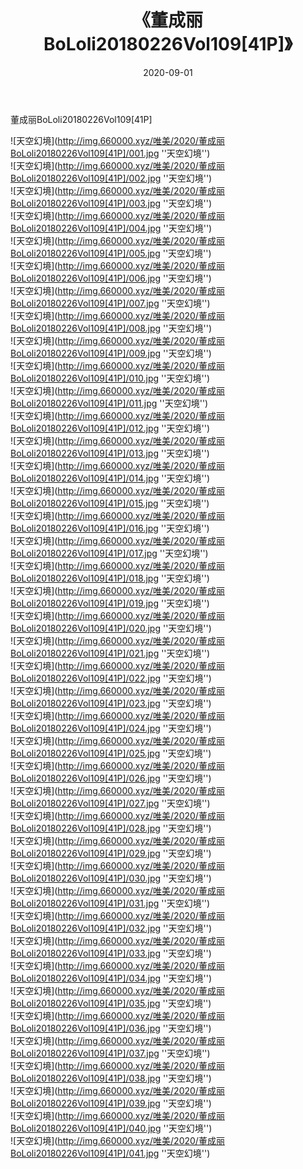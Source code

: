 ﻿---
layout: post
title:  《董成丽BoLoli20180226Vol109[41P]》
date:   2020-09-01
img: http://img.660000.xyz/唯美/2020/董成丽BoLoli20180226Vol109[41P]/000.jpg
categories: [美女, 清纯, 唯美]
---

董成丽BoLoli20180226Vol109[41P]



![天空幻境](http://img.660000.xyz/唯美/2020/董成丽BoLoli20180226Vol109[41P]/001.jpg ''天空幻境'') <br>
![天空幻境](http://img.660000.xyz/唯美/2020/董成丽BoLoli20180226Vol109[41P]/002.jpg ''天空幻境'') <br>
![天空幻境](http://img.660000.xyz/唯美/2020/董成丽BoLoli20180226Vol109[41P]/003.jpg ''天空幻境'') <br>
![天空幻境](http://img.660000.xyz/唯美/2020/董成丽BoLoli20180226Vol109[41P]/004.jpg ''天空幻境'') <br>
![天空幻境](http://img.660000.xyz/唯美/2020/董成丽BoLoli20180226Vol109[41P]/005.jpg ''天空幻境'') <br>
![天空幻境](http://img.660000.xyz/唯美/2020/董成丽BoLoli20180226Vol109[41P]/006.jpg ''天空幻境'') <br>
![天空幻境](http://img.660000.xyz/唯美/2020/董成丽BoLoli20180226Vol109[41P]/007.jpg ''天空幻境'') <br>
![天空幻境](http://img.660000.xyz/唯美/2020/董成丽BoLoli20180226Vol109[41P]/008.jpg ''天空幻境'') <br>
![天空幻境](http://img.660000.xyz/唯美/2020/董成丽BoLoli20180226Vol109[41P]/009.jpg ''天空幻境'') <br>
![天空幻境](http://img.660000.xyz/唯美/2020/董成丽BoLoli20180226Vol109[41P]/010.jpg ''天空幻境'') <br>
![天空幻境](http://img.660000.xyz/唯美/2020/董成丽BoLoli20180226Vol109[41P]/011.jpg ''天空幻境'') <br>
![天空幻境](http://img.660000.xyz/唯美/2020/董成丽BoLoli20180226Vol109[41P]/012.jpg ''天空幻境'') <br>
![天空幻境](http://img.660000.xyz/唯美/2020/董成丽BoLoli20180226Vol109[41P]/013.jpg ''天空幻境'') <br>
![天空幻境](http://img.660000.xyz/唯美/2020/董成丽BoLoli20180226Vol109[41P]/014.jpg ''天空幻境'') <br>
![天空幻境](http://img.660000.xyz/唯美/2020/董成丽BoLoli20180226Vol109[41P]/015.jpg ''天空幻境'') <br>
![天空幻境](http://img.660000.xyz/唯美/2020/董成丽BoLoli20180226Vol109[41P]/016.jpg ''天空幻境'') <br>
![天空幻境](http://img.660000.xyz/唯美/2020/董成丽BoLoli20180226Vol109[41P]/017.jpg ''天空幻境'') <br>
![天空幻境](http://img.660000.xyz/唯美/2020/董成丽BoLoli20180226Vol109[41P]/018.jpg ''天空幻境'') <br>
![天空幻境](http://img.660000.xyz/唯美/2020/董成丽BoLoli20180226Vol109[41P]/019.jpg ''天空幻境'') <br>
![天空幻境](http://img.660000.xyz/唯美/2020/董成丽BoLoli20180226Vol109[41P]/020.jpg ''天空幻境'') <br>
![天空幻境](http://img.660000.xyz/唯美/2020/董成丽BoLoli20180226Vol109[41P]/021.jpg ''天空幻境'') <br>
![天空幻境](http://img.660000.xyz/唯美/2020/董成丽BoLoli20180226Vol109[41P]/022.jpg ''天空幻境'') <br>
![天空幻境](http://img.660000.xyz/唯美/2020/董成丽BoLoli20180226Vol109[41P]/023.jpg ''天空幻境'') <br>
![天空幻境](http://img.660000.xyz/唯美/2020/董成丽BoLoli20180226Vol109[41P]/024.jpg ''天空幻境'') <br>
![天空幻境](http://img.660000.xyz/唯美/2020/董成丽BoLoli20180226Vol109[41P]/025.jpg ''天空幻境'') <br>
![天空幻境](http://img.660000.xyz/唯美/2020/董成丽BoLoli20180226Vol109[41P]/026.jpg ''天空幻境'') <br>
![天空幻境](http://img.660000.xyz/唯美/2020/董成丽BoLoli20180226Vol109[41P]/027.jpg ''天空幻境'') <br>
![天空幻境](http://img.660000.xyz/唯美/2020/董成丽BoLoli20180226Vol109[41P]/028.jpg ''天空幻境'') <br>
![天空幻境](http://img.660000.xyz/唯美/2020/董成丽BoLoli20180226Vol109[41P]/029.jpg ''天空幻境'') <br>
![天空幻境](http://img.660000.xyz/唯美/2020/董成丽BoLoli20180226Vol109[41P]/030.jpg ''天空幻境'') <br>
![天空幻境](http://img.660000.xyz/唯美/2020/董成丽BoLoli20180226Vol109[41P]/031.jpg ''天空幻境'') <br>
![天空幻境](http://img.660000.xyz/唯美/2020/董成丽BoLoli20180226Vol109[41P]/032.jpg ''天空幻境'') <br>
![天空幻境](http://img.660000.xyz/唯美/2020/董成丽BoLoli20180226Vol109[41P]/033.jpg ''天空幻境'') <br>
![天空幻境](http://img.660000.xyz/唯美/2020/董成丽BoLoli20180226Vol109[41P]/034.jpg ''天空幻境'') <br>
![天空幻境](http://img.660000.xyz/唯美/2020/董成丽BoLoli20180226Vol109[41P]/035.jpg ''天空幻境'') <br>
![天空幻境](http://img.660000.xyz/唯美/2020/董成丽BoLoli20180226Vol109[41P]/036.jpg ''天空幻境'') <br>
![天空幻境](http://img.660000.xyz/唯美/2020/董成丽BoLoli20180226Vol109[41P]/037.jpg ''天空幻境'') <br>
![天空幻境](http://img.660000.xyz/唯美/2020/董成丽BoLoli20180226Vol109[41P]/038.jpg ''天空幻境'') <br>
![天空幻境](http://img.660000.xyz/唯美/2020/董成丽BoLoli20180226Vol109[41P]/039.jpg ''天空幻境'') <br>
![天空幻境](http://img.660000.xyz/唯美/2020/董成丽BoLoli20180226Vol109[41P]/040.jpg ''天空幻境'') <br>
![天空幻境](http://img.660000.xyz/唯美/2020/董成丽BoLoli20180226Vol109[41P]/041.jpg ''天空幻境'') <br>
